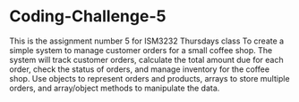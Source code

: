 # Coding-Challenge-5
This is the assignment number 5 for ISM3232 Thursdays class
 To create a simple system to manage customer orders for a small coffee shop. The system will track customer orders, calculate the total amount due for each order, check the status of orders, and manage inventory for the coffee shop. Use objects to represent orders and products, arrays to store multiple orders, and array/object methods to manipulate the data.